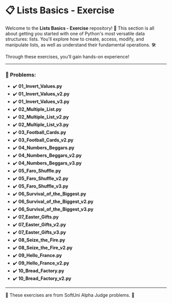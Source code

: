 # 📋 Lists Basics - Exercise

Welcome to the **Lists Basics - Exercise** repository! 🚀
This section is all about getting you started with one of Python's most versatile data structures: lists. You'll explore how to create, access, modify, and manipulate lists, as well as understand their fundamental operations. 🛠️

Through these exercises, you’ll gain hands-on experience!

---

### 📓 Problems:

- ✔️ **01_Invert_Values.py**
- ✔️ **01_Invert_Values_v2.py**
- ✔️ **01_Invert_Values_v3.py**
- ✔️ **02_Multiple_List.py**
- ✔️ **02_Multiple_List_v2.py**
- ✔️ **02_Multiple_List_v3.py**
- ✔️ **03_Football_Cards.py**
- ✔️ **03_Football_Cards_v2.py**
- ✔️ **04_Numbers_Beggars.py**
- ✔️ **04_Numbers_Beggars_v2.py**
- ✔️ **04_Numbers_Beggars_v3.py**
- ✔️ **05_Faro_Shuffle.py**
- ✔️ **05_Faro_Shuffle_v2.py**
- ✔️ **05_Faro_Shuffle_v3.py**
- ✔️ **06_Survival_of_the_Biggest.py**
- ✔️ **06_Survival_of_the_Biggest_v2.py**
- ✔️ **06_Survival_of_the_Biggest_v3.py**
- ✔️ **07_Easter_Gifts.py**
- ✔️ **07_Easter_Gifts_v2.py**
- ✔️ **07_Easter_Gifts_v3.py**
- ✔️ **08_Seize_the_Fire.py**
- ✔️ **08_Seize_the_Fire_v2.py**
- ✔️ **09_Hello_France.py**
- ✔️ **09_Hello_France_v2.py**
- ✔️ **10_Bread_Factory.py**
- ✔️ **10_Bread_Factory_v2.py**

---

🚀 These exercises are from SoftUni Alpha Judge problems. 👋

